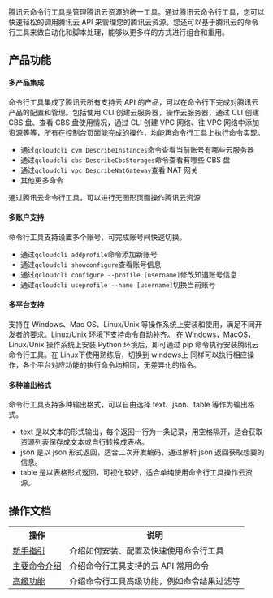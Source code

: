 腾讯云命令行工具是管理腾讯云资源的统一工具。通过腾讯云命令行工具，您可以快速轻松的调用腾讯云 API 来管理您的腾讯云资源。您还可以基于腾讯云的命令行工具来做自动化和脚本处理，能够以更多样的方式进行组合和重用。

## 产品功能
#### 多产品集成

命令行工具集成了腾讯云所有支持云 API 的产品，可以在命令行下完成对腾讯云产品的配置和管理。包括使用 CLI 创建云服务器，操作云服务器，通过 CLI 创建 CBS 盘、查看 CBS 盘使用情况，通过 CLI 创建 VPC 网络、往 VPC 网络中添加资源等等，所有在控制台页面能完成的操作，均能再命令行工具上执行命令实现。

- 通过`qcloudcli cvm DescribeInstances`命令查看当前账号有哪些云服务器
- 通过`qcloudcli cbs DescribeCbsStorages`命令查看有哪些 CBS 盘
- 通过`qcloudcli vpc DescribeNatGateway`查看 NAT 网关
- 其他更多命令

通过腾讯云命令行工具，可以进行无图形页面操作腾讯云资源

#### 多账户支持
命令行工具支持设置多个账号，可完成账号间快速切换。

- 通过`qcloudcli addprofile`命令添加新账号
- 通过`qcloudcli showconfigure`查看账号信息
- 通过`qcloudcli configure --profile [username]`修改知道账号信息
- 通过`qcloudcli useprofile --name [username]`切换当前账号

#### 多平台支持
支持在 Windows、Mac OS、Linux/Unix 等操作系统上安装和使用，满足不同开发者的要求。Linux/Unix 环境下支持命令自动补齐。
在 Windows，MacOS，Linux/Unix 操作系统上安装 Python 环境后，即可通过 pip 命令执行安装腾讯云命令行工具。在 Linux下使用熟练后，切换到 windows上 同样可以执行相应操作，各个平台对应功能的执行命令均相同，无差异化的指令。

#### 多种输出格式
命令行工具支持多种输出格式，可以自由选择 text、json、table 等作为输出格式。

- text 是以文本的形式输出，每个返回一行为一条记录，用空格隔开，适合获取资源列表保存成文本或自行转换成表格。
- json 是以 json 形式返回，适合二次开发编码，通过解析 json 返回获取想要的信息。
- table 是以表格形式返回，可视化较好，适合单纯使用命令行工具操作云资源。


## 操作文档

<table>
   <tr>
      <th>操作</th>
      <th>说明</th>
   </tr>
   <tr>
	 <td><a href="https://cloud.tencent.com/document/product/440/6317">新手指引</a></td>
      <td>介绍如何安装、配置及快速使用命令行工具</td>
   </tr>
   <tr>
      <td><a href="https://cloud.tencent.com/document/product/440/6186">主要命令介绍<a></td>
      <td>介绍命令行工具支持的云 API 常用命令</td>
   </tr>
   <tr>
      <td><a href="https://cloud.tencent.com/document/product/440/10532">高级功能<a></td>
      <td>介绍命令行工具高级功能，例如命令结果过滤等</td>
   </tr>
</table>
